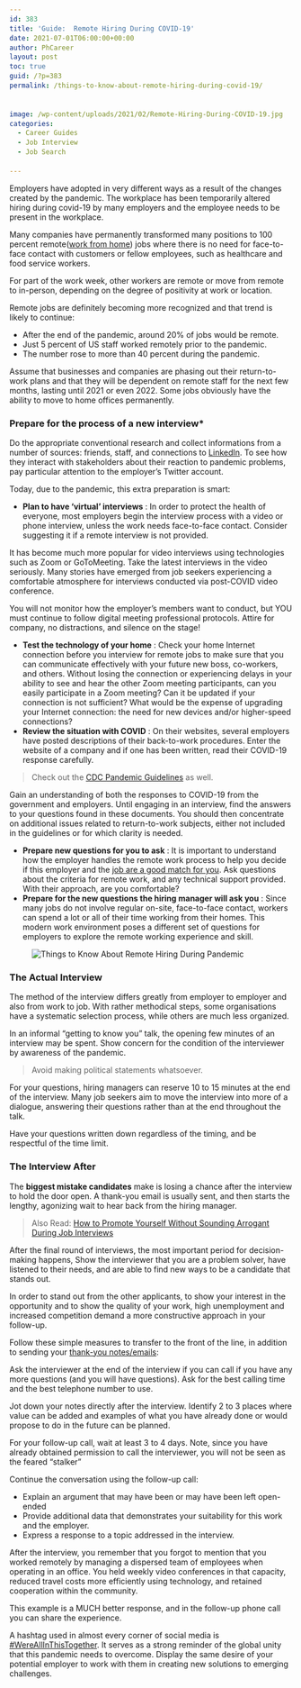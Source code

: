```yaml
---
id: 383
title: 'Guide:  Remote Hiring During COVID-19'
date: 2021-07-01T06:00:00+00:00
author: PhCareer
layout: post
toc: true
guid: /?p=383
permalink: /things-to-know-about-remote-hiring-during-covid-19/


image: /wp-content/uploads/2021/02/Remote-Hiring-During-COVID-19.jpg
categories:
  - Career Guides
  - Job Interview
  - Job Search

---
```

Employers have adopted in very different ways as a result of the changes created by the pandemic. The workplace has been temporarily altered hiring during covid-19 by many employers and the employee needs to be present in the workplace.

Many companies have permanently transformed many positions to 100 percent remote([work from home](/category/work-from-home/)) jobs where there is no need for face-to-face contact with customers or fellow employees, such as healthcare and food service workers.

For part of the work week, other workers are remote or move from remote to in-person, depending on the degree of positivity at work or location.

Remote jobs are definitely becoming more recognized and that trend is likely to continue:

  * After the end of the pandemic, around 20% of jobs would be remote.
  * Just 5 percent of US staff worked remotely prior to the pandemic.
  * The number rose to more than 40 percent during the pandemic.

Assume that businesses and companies are phasing out their return-to-work plans and that they will be dependent on remote staff for the next few months, lasting until 2021 or even 2022. Some jobs obviously have the ability to move to home offices permanently.

### **Prepare for the process of a new interview***

Do the appropriate conventional research and collect informations from a number of sources: friends, staff, and connections to [LinkedIn](https://www.linkedin.com/). To see how they interact with stakeholders about their reaction to pandemic problems, pay particular attention to the employer&#8217;s Twitter account.

Today, due to the pandemic, this extra preparation is smart:

  * **Plan to have &#8216;virtual&#8217; interviews** : In order to protect the health of everyone, most employers begin the interview process with a video or phone interview, unless the work needs face-to-face contact. Consider suggesting it if a remote interview is not provided.

It has become much more popular for video interviews using technologies such as Zoom or GoToMeeting. Take the latest interviews in the video seriously. Many stories have emerged from job seekers experiencing a comfortable atmosphere for interviews conducted via post-COVID video conference.

You will not monitor how the employer&#8217;s members want to conduct, but YOU must continue to follow digital meeting professional protocols. Attire for company, no distractions, and silence on the stage!

  * **Test the technology of your home** : Check your home Internet connection before you interview for remote jobs to make sure that you can communicate effectively with your future new boss, co-workers, and others. Without losing the connection or experiencing delays in your ability to see and hear the other Zoom meeting participants, can you easily participate in a Zoom meeting? Can it be updated if your connection is not sufficient? What would be the expense of upgrading your Internet connection: the need for new devices and/or higher-speed connections?
  * **Review the situation with COVID** : On their websites, several employers have posted descriptions of their back-to-work procedures. Enter the website of a company and if one has been written, read their COVID-19 response carefully.

<blockquote class="wp-block-quote">
  <p>
    Check out the <a href="https://www.cdc.gov/coronavirus/2019-ncov/community/index.html">CDC Pandemic Guidelines</a> as well.
  </p>
</blockquote>

Gain an understanding of both the responses to COVID-19 from the government and employers. Until engaging in an interview, find the answers to your questions found in these documents. You should then concentrate on additional issues related to return-to-work subjects, either not included in the guidelines or for which clarity is needed.

  * **Prepare new questions for you to ask** : It is important to understand how the employer handles the remote work process to help you decide if this employer and the [job are a good match for you](/how-to-figure-out-if-you-are-right-for-the-job/). Ask questions about the criteria for remote work, and any technical support provided. With their approach, are you comfortable?
  * **Prepare for the new questions the hiring manager will ask you** : Since many jobs do not involve regular on-site, face-to-face contact, workers can spend a lot or all of their time working from their homes. This modern work environment poses a different set of questions for employers to explore the remote working experience and skill.
  
  
<figure class="wp-block-image size-large">

<img loading="lazy" width="1024" height="607" src="/wp-content/uploads/2021/02/Remote-Hiring-During-Pandemic-1024x607.jpg" alt="Things to Know About Remote Hiring During Pandemic" class="wp-image-384" srcset="/wp-content/uploads/2021/02/Remote-Hiring-During-Pandemic-1024x607.jpg 1024w, /wp-content/uploads/2021/02/Remote-Hiring-During-Pandemic-300x178.jpg 300w, /wp-content/uploads/2021/02/Remote-Hiring-During-Pandemic-768x456.jpg 768w, /wp-content/uploads/2021/02/Remote-Hiring-During-Pandemic-1536x911.jpg 1536w, /wp-content/uploads/2021/02/Remote-Hiring-During-Pandemic.jpg 1920w" sizes="(max-width: 1024px) 100vw, 1024px" /> </figure> 

### **The Actual Interview**

The method of the interview differs greatly from employer to employer and also from work to job. With rather methodical steps, some organisations have a systematic selection process, while others are much less organized.

In an informal &#8220;getting to know you&#8221; talk, the opening few minutes of an interview may be spent. Show concern for the condition of the interviewer by awareness of the pandemic.

<blockquote class="wp-block-quote">
  <p>
    Avoid making political statements whatsoever.
  </p>
</blockquote>

For your questions, hiring managers can reserve 10 to 15 minutes at the end of the interview. Many job seekers aim to move the interview into more of a dialogue, answering their questions rather than at the end throughout the talk.

Have your questions written down regardless of the timing, and be respectful of the time limit.

### **The Interview After**

The **biggest mistake candidates** make is losing a chance after the interview to hold the door open. A thank-you email is usually sent, and then starts the lengthy, agonizing wait to hear back from the hiring manager.

<blockquote class="wp-block-quote">
  <p>
    Also Read: <a href="/how-to-promote-yourself-without-sounding-arrogant-during-job-interviews/">How to Promote Yourself Without Sounding Arrogant During Job Interviews</a>
  </p>
</blockquote>

After the final round of interviews, the most important period for decision-making happens, Show the interviewer that you are a problem solver, have listened to their needs, and are able to find new ways to be a candidate that stands out.

In order to stand out from the other applicants, to show your interest in the opportunity and to show the quality of your work, high unemployment and increased competition demand a more constructive approach in your follow-up.

Follow these simple measures to transfer to the front of the line, in addition to sending your [thank-you notes/emails](/thank-you-note-after-a-job-interview/):

Ask the interviewer at the end of the interview if you can call if you have any more questions (and you will have questions). Ask for the best calling time and the best telephone number to use.

Jot down your notes directly after the interview. Identify 2 to 3 places where value can be added and examples of what you have already done or would propose to do in the future can be planned.

For your follow-up call, wait at least 3 to 4 days. Note, since you have already obtained permission to call the interviewer, you will not be seen as the feared &#8220;stalker&#8221;

Continue the conversation using the follow-up call:

  * Explain an argument that may have been or may have been left open-ended
  * Provide additional data that demonstrates your suitability for this work and the employer.
  * Express a response to a topic addressed in the interview.

After the interview, you remember that you forgot to mention that you worked remotely by managing a dispersed team of employees when operating in an office. You held weekly video conferences in that capacity, reduced travel costs more efficiently using technology, and retained cooperation within the community.

This example is a MUCH better response, and in the follow-up phone call you can share the experience.

A hashtag used in almost every corner of social media is [#WereAllInThisTogether](https://www.google.com/search?q=%23WereAllInThisTogether). It serves as a strong reminder of the global unity that this pandemic needs to overcome. Display the same desire of your potential employer to work with them in creating new solutions to emerging challenges.

